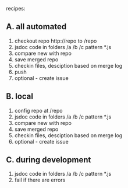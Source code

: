 

recipes:

A. all automated
-----------------

1. checkout repo http://repo to /repo
2. jsdoc code in folders /a /b /c pattern *.js
3. compare new with repo
4. save merged repo
5. checkin files, desciption based on merge log
6. push
7. optional - create issue

B. local
--------
1. config repo at /repo
2. jsdoc code in folders /a /b /c pattern *.js
3. compare new with repo
4. save merged repo
5. checkin files, desciption based on merge log
7. optional - create issue

C. during development
----------
1. jsdoc code in folders /a /b /c pattern *.js
2. fail if there are errors
